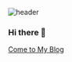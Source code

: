 ![header](https://capsule-render.vercel.app/api?type=soft&color=auto&height=200&section=header&text=Backend%20Engineer&fontSize=80)

### Hi there 👋

<!--
**aristo0922/aristo0922** is a ✨ _special_ ✨ repository because its `README.md` (this file) appears on your GitHub profile.

Here are some ideas to get you started:

- 🔭 I’m currently working on ...
- 🌱 I’m currently learning ...
- 👯 I’m looking to collaborate on ...
- 🤔 I’m looking for help with ...
- 💬 Ask me about ...
- 📫 How to reach me: ...
- 😄 Pronouns: ...
- ⚡ Fun fact: ...
-->

<a href="https://blog.naver.com/dkfud2121"> Come to My Blog </a>

